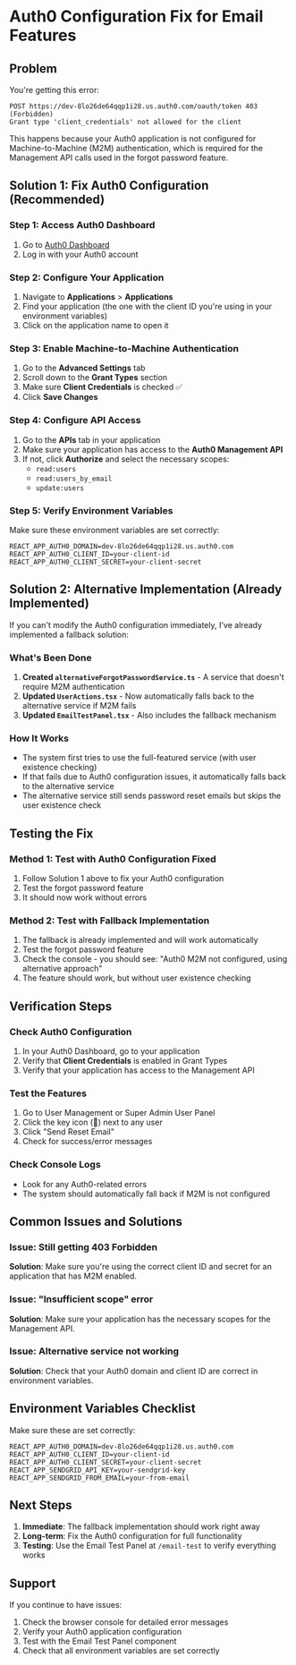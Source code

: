 # Auth0 Configuration Fix for Email Features

## Problem
You're getting this error:
```
POST https://dev-8lo26de64qqp1i28.us.auth0.com/oauth/token 403 (Forbidden)
Grant type 'client_credentials' not allowed for the client
```

This happens because your Auth0 application is not configured for Machine-to-Machine (M2M) authentication, which is required for the Management API calls used in the forgot password feature.

## Solution 1: Fix Auth0 Configuration (Recommended)

### Step 1: Access Auth0 Dashboard
1. Go to [Auth0 Dashboard](https://manage.auth0.com/)
2. Log in with your Auth0 account

### Step 2: Configure Your Application
1. Navigate to **Applications** > **Applications**
2. Find your application (the one with the client ID you're using in your environment variables)
3. Click on the application name to open it

### Step 3: Enable Machine-to-Machine Authentication
1. Go to the **Advanced Settings** tab
2. Scroll down to the **Grant Types** section
3. Make sure **Client Credentials** is checked ✅
4. Click **Save Changes**

### Step 4: Configure API Access
1. Go to the **APIs** tab in your application
2. Make sure your application has access to the **Auth0 Management API**
3. If not, click **Authorize** and select the necessary scopes:
   - `read:users`
   - `read:users_by_email`
   - `update:users`

### Step 5: Verify Environment Variables
Make sure these environment variables are set correctly:
```env
REACT_APP_AUTH0_DOMAIN=dev-8lo26de64qqp1i28.us.auth0.com
REACT_APP_AUTH0_CLIENT_ID=your-client-id
REACT_APP_AUTH0_CLIENT_SECRET=your-client-secret
```

## Solution 2: Alternative Implementation (Already Implemented)

If you can't modify the Auth0 configuration immediately, I've already implemented a fallback solution:

### What's Been Done
1. **Created `alternativeForgotPasswordService.ts`** - A service that doesn't require M2M authentication
2. **Updated `UserActions.tsx`** - Now automatically falls back to the alternative service if M2M fails
3. **Updated `EmailTestPanel.tsx`** - Also includes the fallback mechanism

### How It Works
- The system first tries to use the full-featured service (with user existence checking)
- If that fails due to Auth0 configuration issues, it automatically falls back to the alternative service
- The alternative service still sends password reset emails but skips the user existence check

## Testing the Fix

### Method 1: Test with Auth0 Configuration Fixed
1. Follow Solution 1 above to fix your Auth0 configuration
2. Test the forgot password feature
3. It should now work without errors

### Method 2: Test with Fallback Implementation
1. The fallback is already implemented and will work automatically
2. Test the forgot password feature
3. Check the console - you should see: "Auth0 M2M not configured, using alternative approach"
4. The feature should work, but without user existence checking

## Verification Steps

### Check Auth0 Configuration
1. In your Auth0 Dashboard, go to your application
2. Verify that **Client Credentials** is enabled in Grant Types
3. Verify that your application has access to the Management API

### Test the Features
1. Go to User Management or Super Admin User Panel
2. Click the key icon (🔑) next to any user
3. Click "Send Reset Email"
4. Check for success/error messages

### Check Console Logs
- Look for any Auth0-related errors
- The system should automatically fall back if M2M is not configured

## Common Issues and Solutions

### Issue: Still getting 403 Forbidden
**Solution**: Make sure you're using the correct client ID and secret for an application that has M2M enabled.

### Issue: "Insufficient scope" error
**Solution**: Make sure your application has the necessary scopes for the Management API.

### Issue: Alternative service not working
**Solution**: Check that your Auth0 domain and client ID are correct in environment variables.

## Environment Variables Checklist

Make sure these are set correctly:
```env
REACT_APP_AUTH0_DOMAIN=dev-8lo26de64qqp1i28.us.auth0.com
REACT_APP_AUTH0_CLIENT_ID=your-client-id
REACT_APP_AUTH0_CLIENT_SECRET=your-client-secret
REACT_APP_SENDGRID_API_KEY=your-sendgrid-key
REACT_APP_SENDGRID_FROM_EMAIL=your-from-email
```

## Next Steps

1. **Immediate**: The fallback implementation should work right away
2. **Long-term**: Fix the Auth0 configuration for full functionality
3. **Testing**: Use the Email Test Panel at `/email-test` to verify everything works

## Support

If you continue to have issues:
1. Check the browser console for detailed error messages
2. Verify your Auth0 application configuration
3. Test with the Email Test Panel component
4. Check that all environment variables are set correctly
